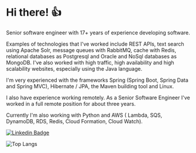 # Hi there! :+1:

Senior software engineer with 17+ years of experience developing software.

Examples of technologies that I've worked include REST APIs, text search using Apache Solr, message queues with RabbitMQ, cache with Redis, relational databases as Postgresql and Oracle and NoSql databases as MongoDB. I've also worked with high traffic, high availability and high scalability websites, especially using the Java language.

I'm very experienced with the frameworks Spring (Spring Boot, Spring Data and Spring MVC), Hibernate / JPA, the Maven building tool and Linux.

I also have experience working remotely. As a Senior Software Engineer I've worked in a full remote position for about three years.

Currently I'm also working with Python and AWS ( Lambda, SQS, DynamoDB, RDS, Redis, Cloud Formation, Cloud Watch).

[![Linkedin Badge](https://img.shields.io/badge/-LinkedIn-blue?style=flat-square&logo=Linkedin&logoColor=white&link=https://www.linkedin.com/in/rkaraujo)](https://www.linkedin.com/in/rkaraujo)

![Top Langs](https://github-readme-stats.vercel.app/api/top-langs/?username=rkaraujo&hide=TeX&layout=compact)

<!--
**rkaraujo/rkaraujo** is a ✨ _special_ ✨ repository because its `README.md` (this file) appears on your GitHub profile.

Here are some ideas to get you started:

- 🔭 I’m currently working on ...
- 🌱 I’m currently learning ...
- 👯 I’m looking to collaborate on ...
- 🤔 I’m looking for help with ...
- 💬 Ask me about ...
- 📫 How to reach me: ...
- 😄 Pronouns: ...
- ⚡ Fun fact: ...
-->
